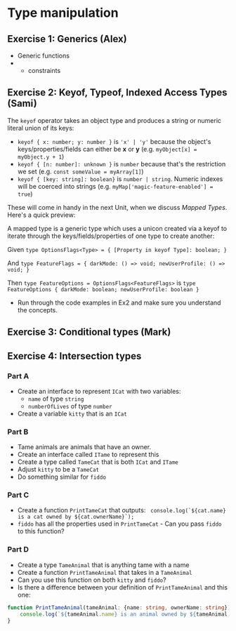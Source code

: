 # Type manipulation

## Exercise 1: Generics (Alex)
- Generic functions
- - constraints


## Exercise 2: Keyof, Typeof, Indexed Access Types (Sami)

The `keyof` operator takes an object type and produces a string or numeric literal union of its keys:

- `keyof { x: number; y: number }` is `'x' | 'y'` because the object's keys/properties/fields can either be **x** or **y** (e.g. `myObject[x] = myObject.y + 1`)
- `keyof { [n: number]: unknown }` is `number` because that's the restriction we set (e.g. `const someValue = myArray[1]`)
- `keyof { [key: string]: boolean}` is `number | string`. Numeric indexes will be coerced into strings (e.g. `myMap['magic-feature-enabled'] = true`)

These will come in handy in the next Unit, when we discuss _Mapped Types_. Here's a quick preview:

A mapped type is a generic type which uses a unicon created via a keyof to iterate through the keys/fields/properties of one type to create another:

Given `type OptionsFlags<Type> = { [Property in keyof Type]: boolean; }`

And `type FeatureFlags = { darkMode: () => void; newUserProfile: () => void; }`

Then `type FeatureOptions = OptionsFlags<FeatureFlags>` is `type FeatureOptions { darkMode: boolean; newUserProfile: boolean }`

- Run through the code examples in Ex2 and make sure you understand the concepts.

## Exercise 3: Conditional types (Mark)


## Exercise 4: Intersection types

### Part A
- Create an interface to represent `ICat` with two variables:
  - `name` of type `string`
  - `numberOfLives` of type `number`
- Create a variable `kitty` that is an `ICat`

### Part B
- Tame animals are animals that have an owner.
- Create an interface called `ITame` to represent this
- Create a type called `TameCat` that is both `ICat` and `ITame`
- Adjust `kitty` to be a `TameCat`
- Do something similar for `fiddo`

### Part C
- Create a function `PrintTameCat` that outputs:
``` console.log(`${cat.name} is a cat owned by ${cat.ownerName}`);```
- `fiddo` has all the properties used in `PrintTameCat` - Can you pass `fiddo` to this function?

### Part D
- Create a type `TameAnimal` that is anything tame with a name
- Create a function `PrintTameAnimal` that takes in a `TameAnimal`
- Can you use this function on both `kitty` and `fiddo`?
- Is there a difference between your definition of `PrintTameAnimal` and this one:
```ts
function PrintTameAnimal(tameAnimal: {name: string, ownerName: string}){
    console.log(`${tameAnimal.name} is an animal owned by ${tameAnimal.ownerName}`);
}
```